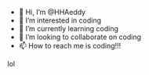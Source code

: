 - 👋 Hi, I’m @HHAeddy
- 👀 I’m interested in coding
- 🌱 I’m currently learning coding
- 💞️ I’m looking to collaborate on coding
- 📫 How to reach me is coding!!!

<!---
HHAeddy/HHAeddy is a ✨ special ✨ repository because its `README.md` (this file) appears on your GitHub profile.
You can click the Preview link to take a look at your changes.
--->
lol
